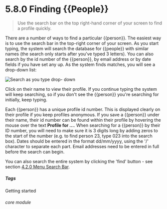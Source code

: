 # 5.8.0    Finding {{People}}

> Use the search bar on the top right-hand corner of your screen to find a profile quickly. 

There are a number of ways to find a particular {{person}}. The easiest way is to use the search bar in the top-right corner of your screen. As you start typing, the system will search the database for {{people}} with similar names (the search only starts after you've typed 3 letters). You can also search by the id number of the {{person}}, by email address or by date fields if you have set any up. As the system finds matches, you will see a drop-down list:

![Search as you type drop- down](42a.png)

Click on their name to view their profile. If you continue typing the system will keep searching, so if you don't see the {{person}} you're searching for initially, keep typing. 

Each {{person}} has a unique profile id number. This is displayed clearly on their profile if you keep profiles anonymous. If you save a {{person}} under their name, their id number can be found within their profile by hovering the mouse over the text **Profile for ...**. When searching for a {{person}} by their ID number, you will need to make sure it is 3 digits long by adding zeros to the start of the number (e.g. to find person 23, type 023 into the search box). Dates should be entered in the format dd/mm/yyyy, using the '/' character to separate each part. Email addresses need to be entered in full before the search can begin.

You can also search the entire system by clicking the 'find' button - see section [4.2.0  Menu Search Bar](/help/index/p/4.2.0).


##### Tags
Getting started

###### core module


